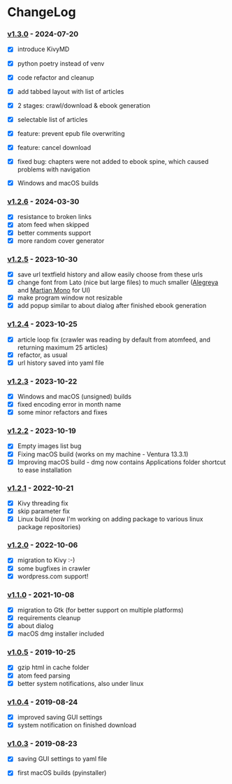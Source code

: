 # ChangeLog

### [v1.3.0](https://github.com/bohdanbobrowski/blog2epub/releases/tag/v1.2.6) - 2024-07-20
- [X] introduce KivyMD
- [X] python poetry instead of venv
- [X] code refactor and cleanup
- [X] add tabbed layout with list of articles
- [X] 2 stages: crawl/download & ebook generation
- [X] selectable list of articles
- [X] feature: prevent epub file overwriting
- [X] feature: cancel download
- [X] fixed bug: chapters were not added to ebook spine, which caused problems with navigation
- [X] Windows and macOS builds


### [v1.2.6](https://github.com/bohdanbobrowski/blog2epub/releases/tag/v1.2.6) - 2024-03-30
- [x] resistance to broken links
- [x] atom feed when skipped
- [x] better comments support
- [x] more random cover generator
 
### [v1.2.5](https://github.com/bohdanbobrowski/blog2epub/releases/tag/v1.2.5) - 2023-10-30
- [x] save url textfield history and allow easily choose from these urls
- [x] change font from Lato (nice but large files) to much smaller ([Alegreya](https://github.com/huertatipografica/Alegreya) and [Martian Mono](https://github.com/evilmartians/mono) for UI)
- [x] make program window not resizable
- [x] add popup similar to about dialog after finished ebook generation

### [v1.2.4](https://github.com/bohdanbobrowski/blog2epub/releases/tag/v1.2.4) - 2023-10-25
- [x] article loop fix (crawler was reading by default from atomfeed, and returning maximum 25 articles)
- [x] refactor, as usual
- [x] url history saved into yaml file

### [v1.2.3](https://github.com/bohdanbobrowski/blog2epub/releases/tag/v1.2.3) - 2023-10-22
- [x] Windows and macOS (unsigned) builds
- [x] fixed encoding error in month name
- [x] some minor refactors and fixes

### [v1.2.2](https://github.com/bohdanbobrowski/blog2epub/releases/tag/v1.2.2) - 2023-10-19
- [x] Empty images list bug
- [x] Fixing macOS build (works on my machine - Ventura 13.3.1)
- [x] Improving macOS build - dmg now contains Applications folder shortcut to ease installation

### [v1.2.1](https://github.com/bohdanbobrowski/blog2epub/releases/tag/v1.2.1) - 2022-10-21
- [x] Kivy threading fix
- [x] skip parameter fix
- [x] Linux build (now I'm working on adding package to various linux package repositories)

### [v1.2.0](https://github.com/bohdanbobrowski/blog2epub/releases/tag/v1.2.0) - 2022-10-06
- [x] migration to Kivy :-)
- [x] some bugfixes in crawler
- [x] wordpress.com support!

### [v1.1.0](https://github.com/bohdanbobrowski/blog2epub/releases/tag/v1.1.0) - 2021-10-08
- [x] migration to Gtk (for better support on multiple platforms)
- [x] requirements cleanup
- [x] about dialog
- [x] macOS dmg installer included

### [v1.0.5](https://github.com/bohdanbobrowski/blog2epub/releases/tag/v1.0.5) - 2019-10-25
- [x] gzip html in cache folder
- [x] atom feed parsing
- [x] better system notifications, also under linux

### [v1.0.4](https://github.com/bohdanbobrowski/blog2epub/releases/tag/v1.0.4) - 2019-08-24
- [x] improved saving GUI settings
- [x] system notification on finished download

### [v1.0.3](https://github.com/bohdanbobrowski/blog2epub/releases/tag/v1.0.3) - 2019-08-23

- [x] saving GUI settings to yaml file
- [x] first macOS builds (pyinstaller)

